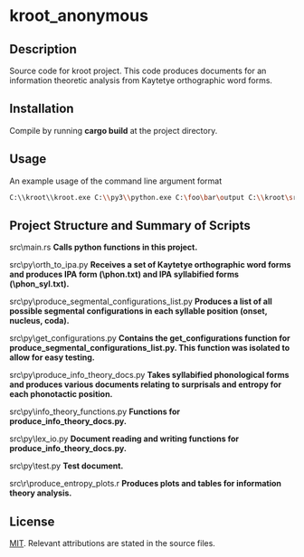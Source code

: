 # kroot_anonymous

## Description
Source code for kroot project. This code produces documents for an information theoretic analysis from Kaytetye orthographic word forms.

## Installation
Compile by running **cargo build** at the project directory.

## Usage
An example usage of the command line argument format
```bash
C:\\kroot\\kroot.exe C:\\py3\\python.exe C:\foo\bar\output C:\\kroot\src\py
```

## Project Structure and Summary of Scripts
src\main.rs **Calls python functions in this project.**

src\py\orth_to_ipa.py **Receives a set of Kaytetye orthographic word forms and produces IPA form (\phon.txt) and IPA syllabified forms (\phon_syl.txt).**

src\py\produce_segmental_configurations_list.py **Produces a list of all possible segmental configurations in each syllable position (onset, nucleus, coda).**

src\py\get_configurations.py **Contains the get_configurations function for produce_segmental_configurations_list.py. This function was isolated to allow for easy testing.**

src\py\produce_info_theory_docs.py **Takes syllabified phonological forms and produces various documents relating to surprisals and entropy for each phonotactic position.**

src\py\info_theory_functions.py **Functions for produce_info_theory_docs.py.**

src\py\lex_io.py **Document reading and writing functions for produce_info_theory_docs.py.**

src\py\test.py **Test document.**

src\r\produce_entropy_plots.r **Produces plots and tables for information theory analysis.**

## License
[MIT](https://choosealicense.com/licenses/mit/). Relevant attributions are stated in the source files.
